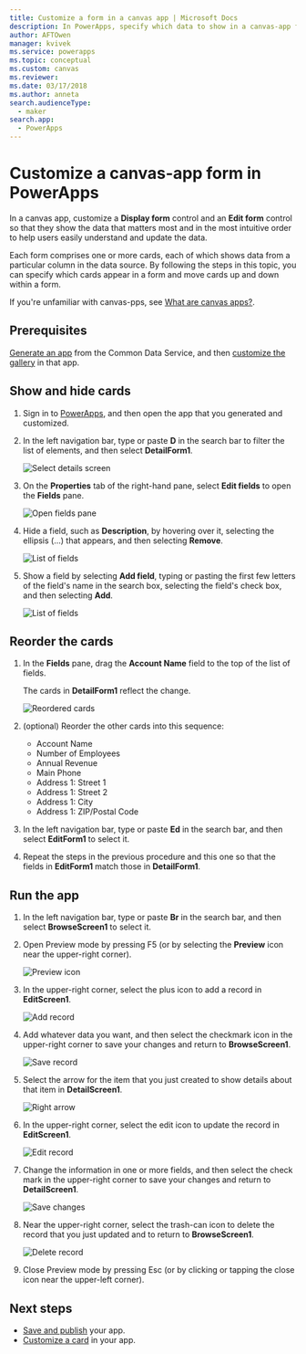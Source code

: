 ```yaml
---
title: Customize a form in a canvas app | Microsoft Docs
description: In PowerApps, specify which data to show in a canvas-app form, in which order to show them, and in which controls.
author: AFTOwen
manager: kvivek
ms.service: powerapps
ms.topic: conceptual
ms.custom: canvas
ms.reviewer: 
ms.date: 03/17/2018
ms.author: anneta
search.audienceType: 
  - maker
search.app: 
  - PowerApps
---
```

# Customize a canvas-app form in PowerApps

In a canvas app, customize a **Display form** control and an **Edit form** control so that they show the data that matters most and in the most intuitive order to help users easily understand and update the data.

Each form comprises one or more cards, each of which shows data from a particular column in the data source. By following the steps in this topic, you can specify which cards appear in a form and move cards up and down within a form.

If you're unfamiliar with canvas-pps, see [What are canvas apps?](getting-started.md).

## Prerequisites

[Generate an app](data-platform-create-app.md) from the Common Data Service, and then [customize the gallery](customize-layout-sharepoint.md) in that app.

## Show and hide cards

1. Sign in to [PowerApps](http://web.powerapps.com?utm_source=padocs&utm_medium=linkinadoc&utm_campaign=referralsfromdoc), and then open the app that you generated and customized.

1. In the left navigation bar, type or paste **D** in the search bar to filter the list of elements, and then select **DetailForm1**.

    ![Select details screen](./media/customize-forms-sharepoint/select-detailform.png)

1. On the **Properties** tab of the right-hand pane, select **Edit fields** to open the **Fields** pane.

    ![Open fields pane](./media/customize-forms-sharepoint/edit-fields.png)

1. Hide a field, such as **Description**, by hovering over it, selecting the ellipsis (...) that appears, and then selecting **Remove**.

    ![List of fields](./media/customize-forms-sharepoint/hide-fields.png)

1. Show a field by selecting **Add field**, typing or pasting the first few letters of the field's name in the search box, selecting the field's check box, and then selecting **Add**.

    ![List of fields](./media/customize-forms-sharepoint/show-field.png)

## Reorder the cards

1. In the **Fields** pane, drag the **Account Name** field to the top of the list of fields.

    The cards in **DetailForm1** reflect the change.

    ![Reordered cards](./media/customize-forms-sharepoint/reordered-card.png)

1. (optional) Reorder the other cards into this sequence:

    - Account Name
    - Number of Employees
    - Annual Revenue
    - Main Phone
    - Address 1: Street 1
    - Address 1: Street 2
    - Address 1: City
    - Address 1: ZIP/Postal Code

1. In the left navigation bar, type or paste **Ed** in the search bar, and then select **EditForm1** to select it.

1. Repeat the steps in the previous procedure and this one so that the fields in **EditForm1** match those in **DetailForm1**.

## Run the app

1. In the left navigation bar, type or paste **Br** in the search bar, and then select **BrowseScreen1** to select it.

2. Open Preview mode by pressing F5 (or by selecting the **Preview** icon near the upper-right corner).

    ![Preview icon](./media/customize-forms-sharepoint/open-preview.png)

3. In the upper-right corner, select the plus icon to add a record in **EditScreen1**.

    ![Add record](./media/customize-forms-sharepoint/add-record.png)

4. Add whatever data you want, and then select the checkmark icon in the upper-right corner to save your changes and return to **BrowseScreen1**.

    ![Save record](./media/customize-forms-sharepoint/save-record.png)

5. Select the arrow for the item that you just created to show details about that item in **DetailScreen1**.

    ![Right arrow](./media/customize-forms-sharepoint/right-arrow.png)

6. In the upper-right corner, select the edit icon to update the record in **EditScreen1**.

    ![Edit record](./media/customize-forms-sharepoint/edit-record.png)

7. Change the information in one or more fields, and then select the check mark in the upper-right corner to save your changes and return to **DetailScreen1**.

    ![Save changes](./media/customize-forms-sharepoint/save-record.png)

8. Near the upper-right corner, select the trash-can icon to delete the record that you just updated and to return to **BrowseScreen1**.

    ![Delete record](./media/customize-forms-sharepoint/delete-record.png)

9. Close Preview mode by pressing Esc (or by clicking or tapping the close icon near the upper-left corner).

## Next steps

- [Save and publish](save-publish-app.md) your app.
- [Customize a card](customize-card.md) in your app.
